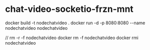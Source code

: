 # chat-video-socketio-frzn-mnt

docker build -t nodechatvideo .
docker run -d -p 8080:8080 --name nodechatvideo nodechatvideo 

// rm -r -f nodechatvideo 
docker rm -f nodechatvideo 
docker rmi nodechatvideo 